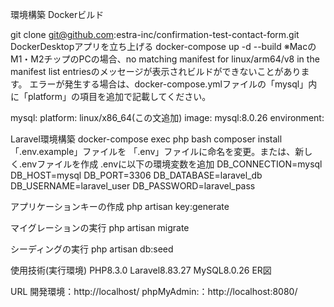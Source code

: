 環境構築
Dockerビルド

git clone git@github.com:estra-inc/confirmation-test-contact-form.git
DockerDesktopアプリを立ち上げる
docker-compose up -d --build
※MacのM1・M2チップのPCの場合、no matching manifest for linux/arm64/v8 in the manifest list entriesのメッセージが表示されビルドができないことがあります。
エラーが発生する場合は、docker-compose.ymlファイルの「mysql」内に「platform」の項目を追加で記載してください。

mysql:
    platform: linux/x86_64(この文追加)
    image: mysql:8.0.26
    environment:

Laravel環境構築
docker-compose exec php bash
composer install
「.env.example」ファイルを 「.env」ファイルに命名を変更。または、新しく.envファイルを作成
.envに以下の環境変数を追加
DB_CONNECTION=mysql
DB_HOST=mysql
DB_PORT=3306
DB_DATABASE=laravel_db
DB_USERNAME=laravel_user
DB_PASSWORD=laravel_pass

アプリケーションキーの作成
php artisan key:generate

マイグレーションの実行
php artisan migrate

シーディングの実行
php artisan db:seed

使用技術(実行環境)
PHP8.3.0
Laravel8.83.27
MySQL8.0.26
ER図



URL
開発環境：http://localhost/
phpMyAdmin:：http://localhost:8080/
